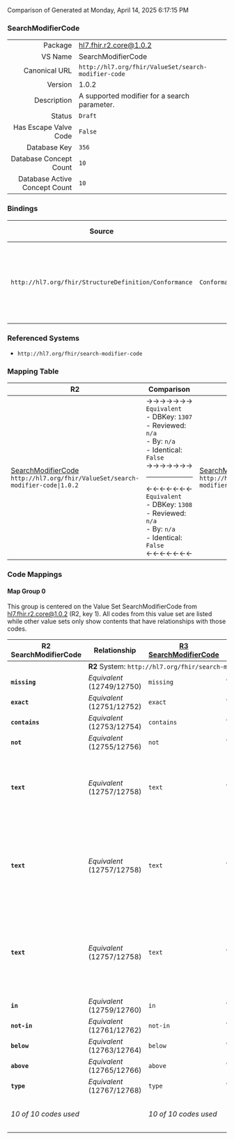 Comparison of 
Generated at Monday, April 14, 2025 6:17:15 PM

### SearchModifierCode

|      |     |
| ---: | --- |
| Package | hl7.fhir.r2.core@1.0.2 |
| VS Name | SearchModifierCode |
| Canonical URL | `http://hl7.org/fhir/ValueSet/search-modifier-code` |
| Version | 1.0.2 |
| Description | A supported modifier for a search parameter. |
| Status | `Draft` |
| Has Escape Valve Code | `False` |
| Database Key | `356` |
| Database Concept Count | `10` |
| Database Active Concept Count | `10` |
### Bindings

| Source | Element | Binding | Strength | Element Short |
| ------ | ------- | ------- | -------- | ------------- |
| `http://hl7.org/fhir/StructureDefinition/Conformance` | `Conformance.rest.resource.searchParam.modifier` | `http://hl7.org/fhir/ValueSet/search-modifier-code` | `Required` | missing \| exact \| contains \| not \| text \| in \| not-in \| below \| above \| type |

### Referenced Systems

* `http://hl7.org/fhir/search-modifier-code`
### Mapping Table

| R2 | Comparison | R3 | Comparison | R4 | Comparison | R4B | Comparison | R5
| --- | --- | --- | --- | --- | --- | --- | --- | ---
| [SearchModifierCode](/docs/R2/ValueSets/SearchModifierCode.md)<br/> `http://hl7.org/fhir/ValueSet/search-modifier-code\|1.0.2` | →→→→→→→<br/>`Equivalent`<br/>- DBKey: `1307`<br/>- Reviewed: `n/a`<br/>- By: `n/a`<br/>- Identical: `False`<br/>→→→→→→→<hr/>←←←←←←←<br/>`Equivalent`<br/>- DBKey: `1308`<br/>- Reviewed: `n/a`<br/>- By: `n/a`<br/>- Identical: `False`<br/>←←←←←←←| [SearchModifierCode](/docs/R3/ValueSets/SearchModifierCode.md)<br/> `http://hl7.org/fhir/ValueSet/search-modifier-code\|3.0.2` | →→→→→→→<br/>`SourceIsNarrowerThanTarget`<br/>- DBKey: `514`<br/>- Reviewed: `n/a`<br/>- By: `n/a`<br/>- Identical: `False`<br/>→→→→→→→<hr/>←←←←←←←<br/>`SourceIsBroaderThanTarget`<br/>- DBKey: `735`<br/>- Reviewed: `n/a`<br/>- By: `n/a`<br/>- Identical: `False`<br/>←←←←←←←| [SearchModifierCode](/docs/R4/ValueSets/SearchModifierCode.md)<br/> `http://hl7.org/fhir/ValueSet/search-modifier-code\|4.0.1` | →→→→→→→<br/>`Equivalent`<br/>- DBKey: `1725`<br/>- Reviewed: `n/a`<br/>- By: `n/a`<br/>- Identical: `False`<br/>→→→→→→→<hr/>←←←←←←←<br/>`Equivalent`<br/>- DBKey: `1726`<br/>- Reviewed: `n/a`<br/>- By: `n/a`<br/>- Identical: `False`<br/>←←←←←←←| [SearchModifierCode](/docs/R4B/ValueSets/SearchModifierCode.md)<br/> `http://hl7.org/fhir/ValueSet/search-modifier-code\|4.3.0` | →→→→→→→<br/>`SourceIsBroaderThanTarget`<br/>- DBKey: `992`<br/>- Reviewed: `n/a`<br/>- By: `n/a`<br/>- Identical: `False`<br/>→→→→→→→<hr/>←←←←←←←<br/>`RelatedTo`<br/>- DBKey: `1253`<br/>- Reviewed: `n/a`<br/>- By: `n/a`<br/>- Identical: `False`<br/>←←←←←←←| [SearchModifierCode](/docs/R5/ValueSets/SearchModifierCode.md)<br/> `http://hl7.org/fhir/ValueSet/search-modifier-code\|5.0.0` 

### Code Mappings


#### Map Group 0

This group is centered on the Value Set SearchModifierCode from hl7.fhir.r2.core@1.0.2 (R2, key 1).
All codes from this value set are listed while other value sets only show contents that have relationships with those codes.

| R2 SearchModifierCode| Relationship | [R3 SearchModifierCode](/docs/R3/ValueSets/SearchModifierCode.md)| Relationship | [R4 SearchModifierCode](/docs/R4/ValueSets/SearchModifierCode.md)| Relationship | [R4B SearchModifierCode](/docs/R4B/ValueSets/SearchModifierCode.md)| Relationship | [R5 SearchModifierCode](/docs/R5/ValueSets/SearchModifierCode.md)
| --- | --- | --- | --- | --- | --- | --- | --- | ---
| <td colspan="8">**R2** System: `http://hl7.org/fhir/search-modifier-code`
| **`missing`**| _Equivalent_ <br/>(12749/12750)| `missing`| _Equivalent_ <br/>(4832/7155)| `missing`| _Equivalent_ <br/>(17442/17443)| `missing`| _Equivalent_ <br/>(9405/11745)| `missing`
| **`exact`**| _Equivalent_ <br/>(12751/12752)| `exact`| _Equivalent_ <br/>(4833/7152)| `exact`| _Equivalent_ <br/>(17444/17445)| `exact`| _Equivalent_ <br/>(9406/11741)| `exact`
| **`contains`**| _Equivalent_ <br/>(12753/12754)| `contains`| _Equivalent_ <br/>(4828/7151)| `contains`| _Equivalent_ <br/>(17446/17447)| `contains`| _Equivalent_ <br/>(9401/11740)| `contains`
| **`not`**| _Equivalent_ <br/>(12755/12756)| `not`| _Equivalent_ <br/>(4829/7156)| `not`| _Equivalent_ <br/>(17448/17449)| `not`| _Equivalent_ <br/>(9402/11746)| `not`
| **`text`**| _Equivalent_ <br/>(12757/12758)| `text`| _Equivalent_ <br/>(4836/7159)| `text`| _Equivalent_ <br/>(17450/17451)| `text`| →→→→ _Equivalent_ →→→→ <br/>(9409)<hr/>←←←← _SourceIsBroaderThanTarget_ ←←←← <br/>(11749) | `text`
| **`text`**| _Equivalent_ <br/>(12757/12758)| `text`| _Equivalent_ <br/>(4836/7159)| `text`| _Equivalent_ <br/>(17450/17451)| `text`| →→→→ _SourceIsBroaderThanTarget_ →→→→ <br/>(9410)<hr/>←←←← _SourceIsNarrowerThanTarget_ ←←←← <br/>(11739) | `code-text`
| **`text`**| _Equivalent_ <br/>(12757/12758)| `text`| _Equivalent_ <br/>(4836/7159)| `text`| _Equivalent_ <br/>(17450/17451)| `text`| →→→→ _SourceIsBroaderThanTarget_ →→→→ <br/>(9411)<hr/>←←←← _SourceIsNarrowerThanTarget_ ←←←← <br/>(11750) | `text-advanced`
| **`in`**| _Equivalent_ <br/>(12759/12760)| `in`| _Equivalent_ <br/>(4830/7154)| `in`| _Equivalent_ <br/>(17452/17453)| `in`| _Equivalent_ <br/>(9403/11743)| `in`
| **`not-in`**| _Equivalent_ <br/>(12761/12762)| `not-in`| _Equivalent_ <br/>(4835/7157)| `not-in`| _Equivalent_ <br/>(17454/17455)| `not-in`| _Equivalent_ <br/>(9408/11747)| `not-in`
| **`below`**| _Equivalent_ <br/>(12763/12764)| `below`| _Equivalent_ <br/>(4831/7150)| `below`| _Equivalent_ <br/>(17456/17457)| `below`| _Equivalent_ <br/>(9404/11738)| `below`
| **`above`**| _Equivalent_ <br/>(12765/12766)| `above`| _Equivalent_ <br/>(4834/7149)| `above`| _Equivalent_ <br/>(17458/17459)| `above`| _Equivalent_ <br/>(9407/11737)| `above`
| **`type`**| _Equivalent_ <br/>(12767/12768)| `type`| _Equivalent_ <br/>(4837/7160)| `type`| _Equivalent_ <br/>(17460/17461)| `type`| _Equivalent_ <br/>(9412/11751)| `type`
| *10 of 10 codes used* | | *10 of 10 codes used* | | *10 of 12 codes used* <br/>remaining codes:<br/>`identifier`, `ofType`| | *10 of 12 codes used* <br/>remaining codes:<br/>`identifier`, `ofType`| | *12 of 15 codes used* <br/>remaining codes:<br/>`identifier`, `iterate`, `of-type`

